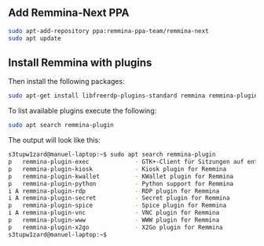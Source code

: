 ## Add Remmina-Next PPA


```zsh
sudo apt-add-repository ppa:remmina-ppa-team/remmina-next
sudo apt update
```

## Install Remmina with plugins
Then install the following packages:

```zsh
sudo apt-get install libfreerdp-plugins-standard remmina remmina-plugin-rdp
```

To list available plugins execute the following:

```zsh
sudo apt search remmina-plugin
```

The output will look like this:

```zsh
s3tupw1zard@manuel-laptop:~$ sudo apt search remmina-plugin
p   remmina-plugin-exec             - GTK+-Client für Sitzungen auf entfernten R
p   remmina-plugin-kiosk            - Kiosk plugin for Remmina                  
p   remmina-plugin-kwallet          - KWallet plugin for Remmina                
p   remmina-plugin-python           - Python support for Remmina                
i A remmina-plugin-rdp              - RDP plugin for Remmina                    
i A remmina-plugin-secret           - Secret plugin for Remmina                 
p   remmina-plugin-spice            - Spice plugin for Remmina                  
i A remmina-plugin-vnc              - VNC plugin for Remmina                    
p   remmina-plugin-www              - WWW plugin for Remmina                    
p   remmina-plugin-x2go             - X2Go plugin for Remmina                   
s3tupw1zard@manuel-laptop:~$ 
```